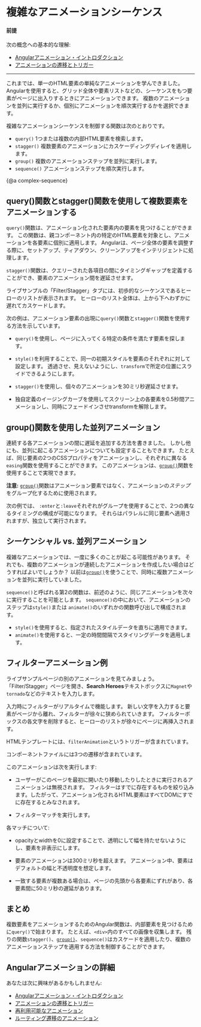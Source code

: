 # 複雑なアニメーションシーケンス

#### 前提

次の概念への基本的な理解:

* [Angularアニメーション・イントロダクション](guide/animations)
* [アニメーションの遷移とトリガー](guide/transition-and-triggers)

<hr>

これまでは、単一のHTML要素の単純なアニメーションを学んできました。 Angularを使用すると、グリッド全体や要素リストなどの、シーケンスをもつ要素がページに出入りするときにアニメーションできます。 複数のアニメーションを並列に実行するか、個別にアニメーションを順次実行するかを選択できます。

複雑なアニメーションシーケンスを制御する関数は次のとおりです。

* `query()` 1つまたは複数の内部HTML要素を検索します。
* `stagger()` 複数要素のアニメーションにカスケーディングディレイを適用します。
* `group()` 複数のアニメーションステップを並列に実行します。 
* `sequence()` アニメーションステップを順次実行します。

{@a complex-sequence}

## query()関数とstagger()関数を使用して複数要素をアニメーションする

`query()`関数は、アニメーション化された要素内の要素を見つけることができます。 この関数は、親コンポーネント内の特定のHTML要素を対象とし、アニメーションを各要素に個別に適用します。 Angularは、ページ全体の要素を調整する際に、セットアップ、ティアダウン、クリーンアップをインテリジェントに処理します。

`stagger()`関数は、クエリーされた各項目の間にタイミングギャップを定義することができ、要素のアニメーション間を遅延させます。

ライブサンプルの「Filter/Stagger」タブには、初歩的なシーケンスであるヒーローのリストが表示されます。 ヒーローのリスト全体は、上から下へわずかに遅れてカスケードします。

次の例は、アニメーション要素の出現に`query()`関数と`stagger()`関数を使用する方法を示しています。

* `query()`を使用し、ページに入ってくる特定の条件を満たす要素を探します。

* `style()`を利用することで、同一の初期スタイルを要素のそれぞれに対して設定します。 透過させ、見えないようにし、`transform`で所定の位置にスライドできるようにします。

* `stagger()`を使用し、個々のアニメーションを30ミリ秒遅延させます。

* 独自定義のイージングカーブを使用してスクリーン上の各要素を0.5秒間アニメーションし、同時にフェードインさせtransformを解除します。

<code-example path="animations/src/app/hero-list-page.component.ts" header="src/app/hero-list-page.component.ts" region="page-animations" language="typescript"></code-example>

## group()関数を使用した並列アニメーション

連続する各アニメーションの間に遅延を追加する方法を書きました。 しかし他にも、並列に起こるアニメーションについても設定することもできます。 たとえば、同じ要素の2つのCSSプロパティをアニメーションし、それぞれに異なる`easing`関数を使用することができます。 このアニメーションは、[`group()`](api/animations/group)関数を使用することで実現できます。

<div class="alert is-helpful">

**注意:** [`group()`](api/animations/group)関数はアニメーション要素ではなく、アニメーションの*ステップ*をグループ化するために使用されます。
</div>

次の例では、 `:enter`と`:leave`それぞれがグループを使用することで、2つの異なるタイミングの構成が可能になります。 それらはパラレルに同じ要素へ適用されますが、独立して実行されます。

<code-example path="animations/src/app/hero-list-groups.component.ts" region="animationdef" header="src/app/hero-list-groups.component.ts (excerpt)" language="typescript"></code-example>

## シーケンシャル vs. 並列アニメーション

複雑なアニメーションでは、一度に多くのことが起こる可能性があります。 それでも、複数のアニメーションが連続したアニメーションを作成したい場合はどうすればよいでしょうか？ 以前は[`group()`](api/animations/group)を使うことで、同時に複数アニメーションを並列に実行していました。

`sequence()`と呼ばれる第2の関数は、前述のように、同じアニメーションを次々に実行することを可能とします。 `sequence()`の中において、アニメーションのステップは`style()`または `animate()`のいずれかの関数呼び出しで構成されます。

* `style()`を使用すると、指定されたスタイルデータを直ちに適用できます。
* `animate()`を使用すると、一定の時間間隔でスタイリングデータを適用します。

## フィルターアニメーション例

ライブサンプルページの別のアニメーションを見てみましょう。 「Filter/Stagger」ページを開き、**Search Heroes**テキストボックスに`Magnet`や`tornado`などのテキストを入力します。

入力時にフィルターがリアルタイムで機能します。 新しい文字を入力すると要素がページから離れ、フィルターが徐々に狭められていきます。 フィルターボックスの各文字を削除すると、ヒーローのリストが徐々にページに再挿入されます。

HTMLテンプレートには、`filterAnimation`というトリガーが含まれています。

<code-example path="animations/src/app/hero-list-page.component.html" header="src/app/hero-list-page.component.html" region="filter-animations"></code-example>

コンポーネントファイルには3つの遷移が含まれています。

<code-example path="animations/src/app/hero-list-page.component.ts" header="src/app/hero-list-page.component.ts" region="filter-animations" language="typescript"></code-example>

このアニメーションは次を実行します:

* ユーザーがこのページを最初に開いたり移動したりしたときに実行されるアニメーションは無視されます。 フィルターはすでに存在するものを絞り込みます。したがって、アニメーション化されるHTML要素はすべてDOMにすでに存在するとみなされます。

* フィルターマッチを実行します。

各マッチについて:

* opacityとwidthを0に設定することで、透明にして幅を持たせないようにし、要素を非表示にします。

* 要素のアニメーションは300ミリ秒を超えます。 アニメーション中、要素はデフォルトの幅と不透明度を想定します。

* 一致する要素が複数ある場合は、ページの先頭から各要素にずれがあり、各要素間に50ミリ秒の遅延があります。

## まとめ

複数要素をアニメーションするためのAngular関数は、内部要素を見つけるために`query()`で始まります。 たとえば、`<div>`内のすべての画像を収集します。 残りの関数`stagger()`、[`group()`](api/animations/group)、`sequence()`はカスケードを適用したり、複数のアニメーションステップを適用する方法を制御することができます。

## Angularアニメーションの詳細

あなたは次に興味があるかもしれません:

* [Angularアニメーション・イントロダクション](guide/animations)
* [アニメーションの遷移とトリガー](guide/transition-and-triggers)
* [再利用可能なアニメーション](guide/reusable-animations)
* [ルーティング遷移のアニメーション](guide/route-animations)
